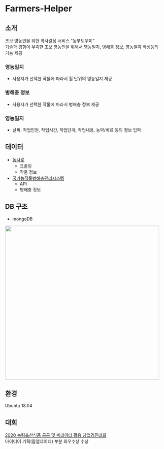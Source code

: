 # Farmers-Helper

## 소개
초보 영농인을 위한 의사결정 서비스 "농부도우미"  
기술과 경험이 부족한 초보 영농인을 위해서 영농일지, 병해충 정보, 영농일지 작성등의 기능 제공  

### 영농일지 
- 사용자가 선택한 작물에 따라서 월 단위의 영농일지 제공

### 병해충 정보
- 사용자가 선택한 작물에 따라서 병해충 정보 제공

### 영농일지
- 날짜, 작업인원, 작업시간, 작업단계, 작업내용, 농약/비료 등의 정보 입력

## 데이터
- [농사로](https://fruit.nihhs.go.kr/com/openApi/farmWorkingPlanNewMain.do)
  - 크롤링
  - 작물 정보
- [국가농작물병해충관리시스템](https://ncpms.rda.go.kr/npms/Main.np)
  - API
  - 병해충 정보

## DB 구조
- mongoDB
<img src="https://user-images.githubusercontent.com/70522267/147641668-0334827e-76af-42a4-8c3b-ee4e71e9995e.png"  width="500"/>

## 환경
Ubuntu 18.04

## 대회
[2020 농림축산식품 공공 및 빅데이터 활용 창업경진대회](https://data.mafra.go.kr/contest/competition.do)  
아이디어 기획(팜맵데이터) 부분 최우수상 수상

